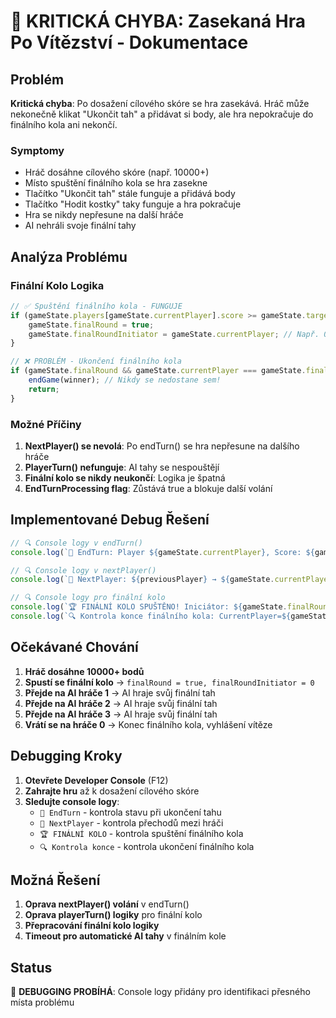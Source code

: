 # 🐛 KRITICKÁ CHYBA: Zasekaná Hra Po Vítězství - Dokumentace

## Problém
**Kritická chyba**: Po dosažení cílového skóre se hra zasekává. Hráč může nekonečně klikat "Ukončit tah" a přidávat si body, ale hra nepokračuje do finálního kola ani nekončí.

### Symptomy
- Hráč dosáhne cílového skóre (např. 10000+)
- Místo spuštění finálního kola se hra zasekne
- Tlačítko "Ukončit tah" stále funguje a přidává body
- Tlačítko "Hodit kostky" taky funguje a hra pokračuje
- Hra se nikdy nepřesune na další hráče
- AI nehráli svoje finální tahy

## Analýza Problému

### Finální Kolo Logika
```javascript
// ✅ Spuštění finálního kola - FUNGUJE
if (gameState.players[gameState.currentPlayer].score >= gameState.targetScore && !gameState.finalRound) {
    gameState.finalRound = true;
    gameState.finalRoundInitiator = gameState.currentPlayer; // Např. 0 pro hráče
}

// ❌ PROBLÉM - Ukončení finálního kola
if (gameState.finalRound && gameState.currentPlayer === gameState.finalRoundInitiator) {
    endGame(winner); // Nikdy se nedostane sem!
    return;
}
```

### Možné Příčiny
1. **NextPlayer() se nevolá**: Po endTurn() se hra nepřesune na dalšího hráče
2. **PlayerTurn() nefunguje**: AI tahy se nespouštějí
3. **Finální kolo se nikdy neukončí**: Logika je špatná
4. **EndTurnProcessing flag**: Zůstává true a blokuje další volání

## Implementované Debug Řešení
```javascript
// 🔍 Console logy v endTurn()
console.log(`🎯 EndTurn: Player ${gameState.currentPlayer}, Score: ${gameState.currentTurnScore}, FinalRound: ${gameState.finalRound}, Initiator: ${gameState.finalRoundInitiator}`);

// 🔍 Console logy v nextPlayer()
console.log(`🔄 NextPlayer: ${previousPlayer} → ${gameState.currentPlayer} (FinalRound: ${gameState.finalRound}, Initiator: ${gameState.finalRoundInitiator})`);

// 🔍 Console logy pro finální kolo
console.log(`🏆 FINÁLNÍ KOLO SPUŠTĚNO! Iniciátor: ${gameState.finalRoundInitiator}`);
console.log(`🔍 Kontrola konce finálního kola: CurrentPlayer=${gameState.currentPlayer}, Initiator=${gameState.finalRoundInitiator}`);
```

## Očekávané Chování
1. **Hráč dosáhne 10000+ bodů**
2. **Spustí se finální kolo** → `finalRound = true, finalRoundInitiator = 0`
3. **Přejde na AI hráče 1** → AI hraje svůj finální tah
4. **Přejde na AI hráče 2** → AI hraje svůj finální tah  
5. **Přejde na AI hráče 3** → AI hraje svůj finální tah
6. **Vrátí se na hráče 0** → Konec finálního kola, vyhlášení vítěze

## Debugging Kroky
1. **Otevřete Developer Console** (F12)
2. **Zahrajte hru** až k dosažení cílového skóre
3. **Sledujte console logy**:
   - `🎯 EndTurn` - kontrola stavu při ukončení tahu
   - `🔄 NextPlayer` - kontrola přechodů mezi hráči
   - `🏆 FINÁLNÍ KOLO` - kontrola spuštění finálního kola
   - `🔍 Kontrola konce` - kontrola ukončení finálního kola

## Možná Řešení
1. **Oprava nextPlayer() volání** v endTurn()
2. **Oprava playerTurn() logiky** pro finální kolo
3. **Přepracování finální kolo logiky**
4. **Timeout pro automatické AI tahy** v finálním kole

## Status
🔄 **DEBUGGING PROBÍHÁ**: Console logy přidány pro identifikaci přesného místa problému
